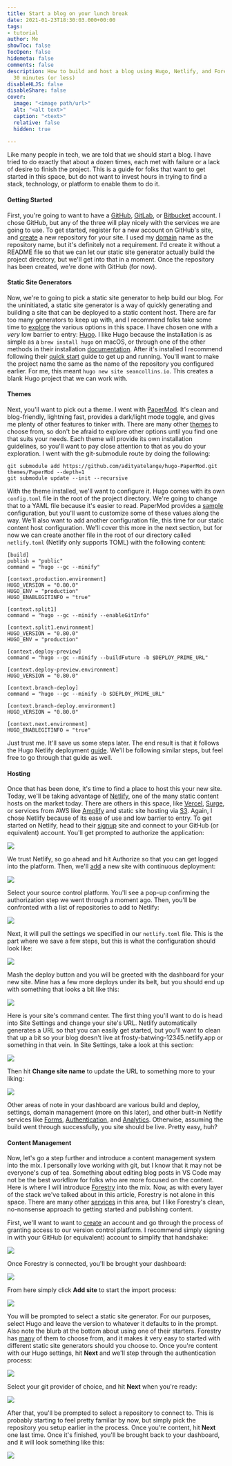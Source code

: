 ```yaml
---
title: Start a blog on your lunch break
date: 2021-01-23T18:30:03.000+00:00
tags:
- tutorial
author: Me
showToc: false
TocOpen: false
hidemeta: false
comments: false
description: How to build and host a blog using Hugo, Netlify, and Forestry in about
  30 minutes (or less)
disableHLJS: false
disableShare: false
cover:
  image: "<image path/url>"
  alt: "<alt text>"
  caption: "<text>"
  relative: false
  hidden: true

---
```

Like many people in tech, we are told that we should start a blog. I have tried to do exactly that about a dozen times, each met with failure or a lack of desire to finish the project. This is a guide for folks that want to get started in this space, but do not want to invest hours in trying to find a stack, technology, or platform to enable them to do it.

#### Getting Started

First, you're going to want to have a [GitHub](https://github.com/), [GitLab](https://about.gitlab.com/), or [Bitbucket](https://bitbucket.org/) account. I chose GitHub, but any of the three will play nicely with the services we are going to use. To get started, register for a new account on GitHub's site, and [create](https://github.com/new) a new repository for your site. I used my [domain](https://github.com/thehouseplant/seancollins.io) name as the repository name, but it's definitely not a requirement. I'd create it without a README file so that we can let our static site generator actually build the project directory, but we'll get into that in a moment. Once the repository has been created, we're done with GitHub (for now).

#### Static Site Generators

Now, we're to going to pick a static site generator to help build our blog. For the uninitiated, a static site generator is a way of quickly generating and building a site that can be deployed to a static content host. There are far too many generators to keep up with, and I recommend folks take some time to [explore](https://jamstack.org/generators/) the various options in this space. I have chosen one with a _very_ low barrier to entry: [Hugo](https://gohugo.io/). I like Hugo because the installation is as simple as a `brew install hugo` on macOS, or through one of the other methods in their installation [documentation](https://gohugo.io/getting-started/installing). After it's installed I recommend following their [quick start](https://gohugo.io/getting-started/quick-start/) guide to get up and running. You'll want to make the project name the same as the name of the repository you configured earlier. For me, this meant `hugo new site seancollins.io`. This creates a blank Hugo project that we can work with.

#### Themes

Next, you'll want to pick out a theme. I went with [PaperMod](https://themes.gohugo.io/hugo-papermod/). It's clean and blog-friendly, lightning fast, provides a dark/light mode toggle, and gives me plenty of other features to tinker with. There are many other [themes](https://themes.gohugo.io/) to choose from, so don't be afraid to explore other options until you find one that suits your needs. Each theme will provide its own installation guidelines, so you'll want to pay close attention to that as you do your exploration. I went with the git-submodule route by doing the following:

    git submodule add https://github.com/adityatelange/hugo-PaperMod.git themes/PaperMod --depth=1
    git submodule update --init --recursive

With the theme installed, we'll want to configure it. Hugo comes with its own `config.toml` file in the root of the project directory. We're going to change that to a YAML file because it's easier to read. PaperMod provides a [sample](https://adityatelange.github.io/hugo-PaperMod/posts/papermod/papermod-installation/#sample-configyml) configuration, but you'll want to customize some of these values along the way. We'll also want to add another configuration file, this time for our static content host configuration. We'll cover this more in the next section, but for now we can create another file in the root of our directory called `netlify.toml` (Netlify only supports TOML) with the following content:

    [build]
    publish = "public"
    command = "hugo --gc --minify"
    
    [context.production.environment]
    HUGO_VERSION = "0.80.0"
    HUGO_ENV = "production"
    HUGO_ENABLEGITINFO = "true"
    
    [context.split1]
    command = "hugo --gc --minify --enableGitInfo"
    
    [context.split1.environment]
    HUGO_VERSION = "0.80.0"
    HUGO_ENV = "production"
    
    [context.deploy-preview]
    command = "hugo --gc --minify --buildFuture -b $DEPLOY_PRIME_URL"
    
    [context.deploy-preview.environment]
    HUGO_VERSION = "0.80.0"
    
    [context.branch-deploy]
    command = "hugo --gc --minify -b $DEPLOY_PRIME_URL"
    
    [context.branch-deploy.environment]
    HUGO_VERSION = "0.80.0"
    
    [context.next.environment]
    HUGO_ENABLEGITINFO = "true"

Just trust me. It'll save us some steps later. The end result is that it follows the Hugo Netlify deployment [guide](https://gohugo.io/hosting-and-deployment/hosting-on-netlify/). We'll be following similar steps, but feel free to go through that guide as well.

#### Hosting

Once that has been done, it's time to find a place to host this your new site. Today, we'll be taking advantage of [Netlify](https://www.netlify.com/), one of the many static content hosts on the market today. There are others in this space, like [Vercel](https://vercel.com/), [Surge](https://surge.sh/), or services from AWS like [Amplify](https://aws.amazon.com/amplify/hosting/) and static site hosting via [S3](https://docs.aws.amazon.com/AmazonS3/latest/dev/WebsiteHosting.html). Again, I chose Netlify because of its ease of use and low barrier to entry. To get started on Netlify, head to their [signup](https://app.netlify.com/signup) site and connect to your GitHub (or equivalent) account. You'll get prompted to authorize the application:

![](/img/01_netlify_auth.png#center)

We trust Netlify, so go ahead and hit Authorize so that you can get logged into the platform. Then, we'll [add](https://app.netlify.com/start) a new site with continuous deployment:

![](/img/02_netlify_start.png#center)

Select your source control platform. You'll see a pop-up confirming the authorization step we went through a moment ago. Then, you'll be confronted with a list of repositories to add to Netlify:

![](/img/03_netlify_create.png#center)

Next, it will pull the settings we specified in our `netlify.toml` file. This is the part where we save a few steps, but this is what the configuration should look like:

![](/img/04_netlify_deploy.png#center)

Mash the deploy button and you will be greeted with the dashboard for your new site. Mine has a few more deploys under its belt, but you should end up with something that looks a bit like this:

![](/img/05_netlify_dashboard.png#center)

Here is your site's command center. The first thing you'll want to do is head into Site Settings and change your site's URL. Netlify automatically generates a URL so that you can easily get started, but you'll want to clean that up a bit so your blog doesn't live at frosty-batwing-12345.netlify.app or something in that vein. In Site Settings, take a look at this section:

![](/img/06_netlify_site_settings.png#center)

Then hit **Change site name** to update the URL to something more to your liking:

![](/img/07_netlify_site_name.png#center)

Other areas of note in your dashboard are various build and deploy, settings, domain management (more on this later), and other built-in Netlify services like [Forms](https://www.netlify.com/products/forms/), [Authentication](https://docs.netlify.com/visitor-access/identity/?_ga=2.17008752.832999977.1611436317-1095185594.1611436317), and [Analytics](https://www.netlify.com/products/analytics/). Otherwise, assuming the build went through successfully, you site should be live. Pretty easy, huh?

#### Content Management

Now, let's go a step further and introduce a content management system into the mix. I personally love working with git, but I know that it may not be everyone's cup of tea. Something about editing blog posts in VS Code may not be the best workflow for folks who are more focused on the content. Here is where I will introduce [Forestry](https://forestry.io/) into the mix. Now, as with every layer of the stack we've talked about in this article, Forestry is not alone in this space. There are many other [services]() in this area, but I like Forestry's clean, no-nonsense approach to getting started and publishing content.

First, we'll want to want to [create](https://app.forestry.io/signup) an account and go through the process of granting access to our version control platform. I recommend simply signing in with your GitHub (or equivalent) account to simplify that handshake:

![](/img/08_forestry_create.png#center)

Once Forestry is connected, you'll be brought your dashboard:

![](/img/09_forestry_dashboard.png)

From here simply click **Add site** to start the import process:

![](/img/10_forestry_ssg.png)

You will be prompted to select a static site generator. For our purposes, select Hugo and leave the version to whatever it defaults to in the prompt. Also note the blurb at the bottom about using one of their starters. Forestry has [many](https://www.forestry.io/starters/) of them to choose from, and it makes it very easy to started with different static site generators should you choose to. Once you're content with our Hugo settings, hit **Next** and we'll step through the authentication process:

![](/img/11_forestry_git.png)

Select your git provider of choice, and hit **Next** when you're ready:

![](/img/12_forestry_repository.png)

After that, you'll be prompted to select a repository to connect to. This is probably starting to feel pretty familiar by now, but simply pick the repository you setup earlier in the process. Once you're content, hit **Next** one last time. Once it's finished, you'll be brought back to your dashboard, and it will look something like this:

![](/img/09_forestry_dashboard-1.png)